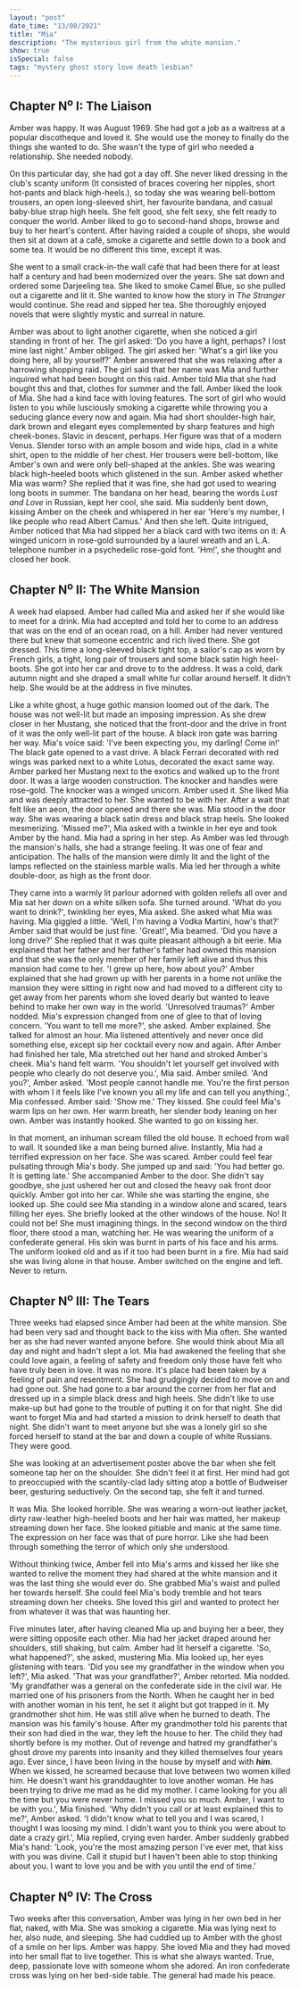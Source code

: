 ```yaml
---
layout: "post"
date_time: "13/08/2021"
title: "Mia"
description: "The mysterious girl from the white mansion."
show: true
isSpecial: false
tags: "mystery ghost story love death lesbian"
---
```


## Chapter N<sup>o</sup> I: The Liaison

Amber was happy. It was August 1969. She had got a job as a waitress at a popular discotheque and loved it.
She would use the money to finally do the things she wanted to do. She wasn't the type of girl who needed a relationship.
She needed nobody.

On this particular day, she had got a day off.
She never liked dressing in the club's scanty uniform (It consisted of braces covering her nipples, short hot-pants and black high-heels.), so today she was wearing bell-bottom trousers, an open long-sleeved shirt, her favourite bandana, and casual baby-blue strap high heels.
She felt good, she felt sexy, she felt ready to conquer the world. Amber liked to go to second-hand shops, browse and buy to her heart's content. After having raided a couple of shops, she would then sit at down at a café, smoke a cigarette and settle down to a book and some tea. It would be no different this time, except it was.

She went to a small crack-in-the wall café that had been there for at least half a century and had been modernized over the years. She sat down and ordered some Darjeeling tea. She liked to smoke Camel Blue, so she pulled out a cigarette
and lit it.
She wanted to know how the story in *The Stranger* would continue. She read and sipped her tea.
She thoroughly enjoyed novels that were slightly mystic and surreal in nature.

Amber was about to light another cigarette, when she noticed a girl standing in front of her. The girl asked: 'Do you have a light, perhaps? I lost mine last night.'  Amber obliged. The girl asked her: 'What's a girl like you doing here, all by yourself?' Amber answered that she was relaxing after a harrowing shopping raid. The girl said that her name was Mia and further inquired what had been bought on this raid. Amber told Mia that she had bought this and that, clothes for summer and the fall. Amber liked the look of Mia. She had a kind face with loving features. The sort of girl who would listen to you while lusciously smoking a cigarette while throwing you a seducing glance every now and again. Mia had short shoulder-high hair, dark brown and elegant eyes complemented by sharp features and high cheek-bones. Slavic in descent, perhaps. Her figure was that of a modern Venus. Slender torso with an ample bosom and wide hips, clad in a white shirt, open to the middle of her chest. Her trousers were bell-bottom, like Amber's own and were only bell-shaped at the ankles. She was wearing black high-heeled boots which glistened in the sun. Amber asked whether Mia was warm? She replied that it was fine, she had got used to wearing long boots in summer. The bandana on her head, bearing the words *Lust and Love* in Russian, kept her cool, she said. Mia suddenly bent down, kissing Amber on the cheek and whispered in her ear 'Here's my number, I like people who read Albert Camus.' And then she left. Quite intrigued, Amber noticed that Mia had slipped her a black card with two items on it: A winged unicorn in rose-gold surrounded by a laurel wreath and an L.A. telephone number in a psychedelic rose-gold font. 'Hm!', she thought and closed her book.

## Chapter N<sup>o</sup> II: The White Mansion

A week had elapsed. Amber had called Mia and asked her if she would like to meet for a drink. Mia had accepted and told her to come to an address that was on the end of an ocean road, on a hill. Amber had never ventured there but knew that someone eccentric and rich lived there. She got dressed. This time a long-sleeved black tight top, a sailor's cap as worn by French girls, a tight, long pair of trousers and some black satin high heel-boots. She got into her car and drove to to the address. It was a cold, dark autumn night and she draped a small white fur collar around herself. It didn't help. She would be at the address in five minutes.

Like a white ghost, a huge gothic mansion loomed out of the dark. The house was not well-lit but made an imposing impression. As she drew closer in her Mustang, she noticed that the front-door and the drive in front of it was the only well-lit part of the house. A black iron gate was barring her way. Mia's voice said: 'I've been expecting you, my darling! Come in!' The black gate opened to a vast drive. A black Ferrari decorated with red wings was parked next to a white Lotus, decorated the exact same way. Amber parked her Mustang next to the exotics and walked up to the front door. It was a large wooden construction. The knocker and handles were rose-gold. The knocker was a winged unicorn. Amber used it. She liked Mia and was deeply attracted to her. She wanted to be with her. After a wait that felt like an aeon, the door opened and there she was. Mia stood in the door way. She was wearing a black satin dress and black strap heels. She looked mesmerizing. 'Missed me?', Mia asked with a twinkle in her eye and took Amber by the hand. Mia had a spring in her step. As Amber was led through the mansion's halls, she had a strange feeling. It was one of fear and anticipation. The halls of the mansion were dimly lit and the light of the lamps reflected on the stainless marble walls. Mia led her through a white double-door, as high as the front door.

They came into a warmly lit parlour adorned with golden reliefs all over and Mia sat her down on a white silken sofa. She turned around. 'What do you want to drink?', twinkling her eyes, Mia asked. She asked what Mia was having. Mia giggled a little. 'Well, I'm having a Vodka Martini, how's that?' Amber said that would be just fine. 'Great!', Mia beamed. 'Did you have a long drive?' She replied that it was quite pleasant although a bit eerie. Mia explained that her father and her father's father had owned this mansion and that she was the only member of her family left alive and thus this mansion had come to her. 'I grew up here, how about you?' Amber explained that she had grown up with her parents in a home not unlike the mansion they were sitting in right now and had moved to a different city to get away from her parents whom she loved dearly but wanted to leave behind to make her own way in the world. 'Unresolved traumas?' Amber nodded. Mia's expression changed from one of glee to that of loving concern. 'You want to tell me more?', she asked. Amber explained. She talked for almost an hour. Mia listened attentively and never once did something else, except sip her cocktail every now and again. After Amber had finished her tale, Mia stretched out her hand and stroked Amber's cheek. Mia's hand felt warm. 'You shouldn't let yourself get involved with people who clearly do not deserve you.', Mia said. Amber smiled. 'And you?', Amber asked. 'Most people cannot handle me. You're the first person with whom I it feels like I've known you all my life and can tell you anything.', Mia confessed. Amber said: 'Show me.' They kissed. She could feel Mia's warm lips on her own. Her warm breath, her slender body leaning on her own. Amber was instantly hooked. She wanted to go on kissing her.

In that moment, an inhuman scream filled the old house. It echoed from wall to wall. It sounded like a man being burned alive. Instantly, Mia had a terrified expression on her face. She was scared. Amber could feel fear pulsating through Mia's body. She jumped up and said: 'You had better go. It is getting late.' She accompanied Amber to the door. She didn't say goodbye, she just ushered her out and closed the heavy oak front door quickly. Amber got into her car. While she was starting the engine, she looked up. She could see Mia standing in a window alone and scared, tears filling her eyes. She briefly looked at the other windows of the house. No! It could not be! She must imagining things. In the second window on the third floor, there stood a man, watching her. He was wearing the uniform of a confederate general. His skin was burnt in parts of his face and his arms. The uniform looked old and as if it too had been burnt in a fire. Mia had said she was living alone in that house. Amber switched on the engine and left. Never to return.

## Chapter N<sup>o</sup> III: The Tears

Three weeks had elapsed since Amber had been at the white mansion. She had been very sad and thought back to the kiss with Mia often. She wanted her as she had never wanted anyone before. She would think about Mia all day and night and hadn't slept a lot. Mia had awakened the feeling that she could love again, a feeling of safety and freedom only those have felt who have truly been in love. It was no more. It's place had been taken by a feeling of pain and resentment. She had grudgingly decided to move on and had gone out. She had gone to a bar around the corner from her flat and dressed up in a simple black dress and high heels. She didn't like to use make-up but had gone to the trouble of putting it on for that night. She did want to forget Mia and had started a mission to drink herself to death that night. She didn't want to meet anyone but she was a lonely girl so she forced herself to stand at the bar and down a couple of white Russians. They were good.

She was looking at an advertisement poster above the bar when she felt someone tap her on the shoulder. She didn't feel it at first. Her mind had got to preoccupied with the scantily-clad lady sitting atop a bottle of Budweiser beer, gesturing seductively. On the second tap, she felt it and turned.

It was Mia. She looked horrible. She was wearing a worn-out leather jacket, dirty raw-leather high-heeled boots and her hair was matted, her makeup streaming down her face. She looked pitiable and manic at the same time. The expression on her face was that of pure horror. Like she had been through something the terror of which only she understood.

Without thinking twice, Amber fell into Mia's arms and kissed her like she wanted to relive the moment they had shared at the white mansion and it was the last thing she would ever do. She grabbed Mia's waist and pulled her towards herself. She could feel Mia's body tremble and hot tears streaming down her cheeks. She loved this girl and wanted to protect her from whatever it was that was haunting her.

Five minutes later, after having cleaned Mia up and buying her a beer, they were sitting opposite each other. Mia had her jacket draped around her shoulders, still shaking, but calm. Amber had lit herself a cigarette. 'So, what happened?', she asked, mustering Mia. Mia looked up, her eyes glistening with tears. 'Did you see my grandfather in the window when you left?', Mia asked. 'That was your grandfather?', Amber retorted. Mia nodded. 'My grandfather was a general on the confederate side in the civil war. He married one of his prisoners from the North. When he caught her in bed with another woman in his tent, he set it alight but got trapped in it. My grandmother shot him. He was still alive when he burned to death. The mansion was his family's house. After my grandmother told his parents that their son had died in the war, they left the house to her. The child they had shortly before is my mother. Out of revenge and hatred my grandfather's ghost drove my parents into insanity and they killed themselves four years ago. Ever since, I have been living in the house by myself and with ***him***. When we kissed, he screamed because that love between two women killed him. He doesn't want his granddaughter to love another woman. He has been trying to drive me mad as he did my mother. I came looking for you all the time but you were never home. I missed you so much. Amber, I want to be with you.', Mia finished. 'Why didn't you call or at least explained this to me?', Amber asked. 'I didn't know what to tell you and I was scared, I thought I was loosing my mind. I didn't want you to think you were about to date a crazy girl.', Mia replied, crying even harder. Amber suddenly grabbed Mia's hand: 'Look, you're the most amazing person I've ever met, that kiss with you was divine. Call it stupid but I haven't been able to stop thinking about you. I want to love you and be with you until the end of time.'

## Chapter N<sup>o</sup> IV: The Cross

Two weeks after this conversation, Amber was lying in her own bed in her flat, naked, with Mia. She was smoking a cigarette. Mia was lying next to her, also nude, and sleeping. She had cuddled up to Amber with the ghost of a smile on her lips. Amber was happy. She loved Mia and they had moved into her small flat to live together. This is what she always wanted. True, deep, passionate love with someone whom she adored. An iron confederate cross was lying on her bed-side table. The general had made his peace.
